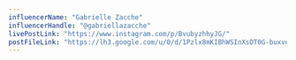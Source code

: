 ```yaml
---
influencerName: "Gabrielle Zacche"
influencerHandle: "@gabriellazacche"
livePostLink: "https://www.instagram.com/p/BvubyzhhyJG/"
postFileLink: "https://lh3.google.com/u/0/d/1Pzlx8mKIBhWSInXsDT0G-buxvdXkRcMc"
---
```

